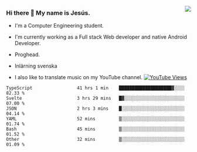 <img align='right' src="https://github-readme-stats-eight-rose-90.vercel.app
/api?username=JesusJimenezG&show_icons=true&theme=radical">

### Hi there 👋 My name is Jesús.
- I'm a Computer Engineering student.
- I'm currently working as a Full stack Web developer and native Android Developer.

- Proghead.
- Inlärning svenska
- I also like to translate music on my YouTube channel. [![YouTube Views](https://img.shields.io/youtube/channel/views/UCWnlcC4_sV9Imcy9ysQpxHA?style=social)](https://www.youtube.com/channel/UCWnlcC4_sV9Imcy9ysQpxHA)

<!--START_SECTION:waka-->

```text
TypeScript                 41 hrs 1 min    ████████████████████▓░░░░   82.33 %
Svelte                     3 hrs 29 mins   █▓░░░░░░░░░░░░░░░░░░░░░░░   07.00 %
JSON                       2 hrs 3 mins    █░░░░░░░░░░░░░░░░░░░░░░░░   04.14 %
YAML                       52 mins         ▒░░░░░░░░░░░░░░░░░░░░░░░░   01.74 %
Bash                       45 mins         ▒░░░░░░░░░░░░░░░░░░░░░░░░   01.52 %
Other                      32 mins         ▒░░░░░░░░░░░░░░░░░░░░░░░░   01.09 %
```

<!--END_SECTION:waka-->

<!--
**JesusJimenezG/JesusJimenezG** is a ✨ _special_ ✨ repository because its `README.md` (this file) appears on your GitHub profile.

Here are some ideas to get you started:

- 🔭 I’m currently working on ...
- 🌱 I’m currently learning ...
- 👯 I’m looking to collaborate on ...
- 🤔 I’m looking for help with ...
- 💬 Ask me about ...
- 📫 How to reach me: ...
- 😄 Pronouns: ...
- ⚡ Fun fact: ...
-->
